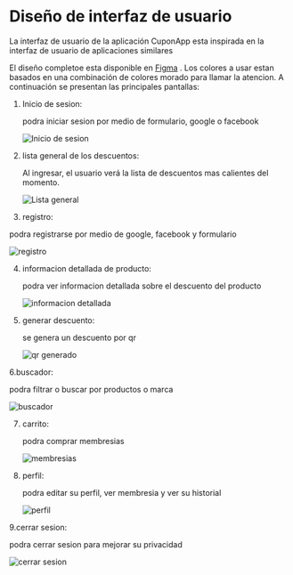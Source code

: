 # Diseño de interfaz de usuario

La interfaz de usuario de la aplicación CuponApp esta inspirada en la interfaz de usuario de
aplicaciones similares 

El diseño completoe esta disponible
en [Figma](https://www.figma.com/file/7BKBuvQa9VZ8Em5tFnTvS8/Untitled?type=design&node-id=0%3A1&mode=design&t=5vcoYL5zvvXyPN7b-1](https://www.figma.com/file/7BKBuvQa9VZ8Em5tFnTvS8/Untitled?type=design&node-id=0%3A1&mode=design&t=5vcoYL5zvvXyPN7b-1))
. 
Los colores a usar estan basados en una combinación de colores morado para llamar la atencion. A continuación se
presentan las principales pantallas:

1. Inicio de sesion:

   podra iniciar sesion por medio de formulario, google o facebook 

   ![Inicio de sesion](images/Iniciarsesion.png)

2. lista general de los descuentos:

   Al ingresar, el usuario verá la lista de descuentos mas calientes del momento.

   ![Lista general](images/Home.png)

3. registro:

  podra registrarse por medio de google, facebook y formulario

   ![registro](images/Register.png)

4. informacion detallada de producto:
   
   podra ver informacion detallada sobre el descuento del producto
   
   ![informacion detallada](images/Info.png)
   
5. generar descuento:

   se genera un descuento por qr
   
   ![qr generado](images/Qr.png)
   
6.buscador:

  podra filtrar o buscar por productos o marca
  
  ![buscador](images/Home2.png)
  
7. carrito:
   
   podra comprar membresias
   
   ![membresias](images/Cuenta.png)

8. perfil:
   
   podra editar su perfil, ver membresia y ver su historial
   
   ![perfil](images/perfil.png)

9.cerrar sesion:

   podra cerrar sesion para mejorar su privacidad
   
   ![cerrar sesion](images/cerrar.png)
